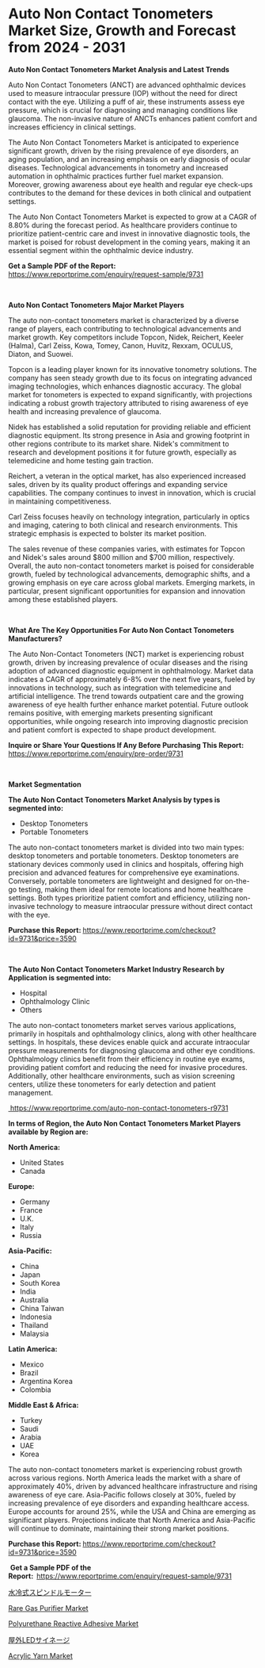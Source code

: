 <p><h1>Auto Non Contact Tonometers Market Size, Growth and Forecast from 2024 - 2031</h1></p><p><strong>Auto Non Contact Tonometers Market Analysis and Latest Trends</strong></p>
<p><p>Auto Non Contact Tonometers (ANCT) are advanced ophthalmic devices used to measure intraocular pressure (IOP) without the need for direct contact with the eye. Utilizing a puff of air, these instruments assess eye pressure, which is crucial for diagnosing and managing conditions like glaucoma. The non-invasive nature of ANCTs enhances patient comfort and increases efficiency in clinical settings.</p><p>The Auto Non Contact Tonometers Market is anticipated to experience significant growth, driven by the rising prevalence of eye disorders, an aging population, and an increasing emphasis on early diagnosis of ocular diseases. Technological advancements in tonometry and increased automation in ophthalmic practices further fuel market expansion. Moreover, growing awareness about eye health and regular eye check-ups contributes to the demand for these devices in both clinical and outpatient settings.</p><p>The Auto Non Contact Tonometers Market is expected to grow at a CAGR of 8.80% during the forecast period. As healthcare providers continue to prioritize patient-centric care and invest in innovative diagnostic tools, the market is poised for robust development in the coming years, making it an essential segment within the ophthalmic device industry.</p></p>
<p><strong>Get a Sample PDF of the Report:&nbsp;</strong> <a href="https://www.reportprime.com/enquiry/request-sample/9731">https://www.reportprime.com/enquiry/request-sample/9731</a></p>
<p>&nbsp;</p>
<p><strong>Auto Non Contact Tonometers Major Market Players</strong></p>
<p><p>The auto non-contact tonometers market is characterized by a diverse range of players, each contributing to technological advancements and market growth. Key competitors include Topcon, Nidek, Reichert, Keeler (Halma), Carl Zeiss, Kowa, Tomey, Canon, Huvitz, Rexxam, OCULUS, Diaton, and Suowei.</p><p>Topcon is a leading player known for its innovative tonometry solutions. The company has seen steady growth due to its focus on integrating advanced imaging technologies, which enhances diagnostic accuracy. The global market for tonometers is expected to expand significantly, with projections indicating a robust growth trajectory attributed to rising awareness of eye health and increasing prevalence of glaucoma.</p><p>Nidek has established a solid reputation for providing reliable and efficient diagnostic equipment. Its strong presence in Asia and growing footprint in other regions contribute to its market share. Nidek's commitment to research and development positions it for future growth, especially as telemedicine and home testing gain traction.</p><p>Reichert, a veteran in the optical market, has also experienced increased sales, driven by its quality product offerings and expanding service capabilities. The company continues to invest in innovation, which is crucial in maintaining competitiveness.</p><p>Carl Zeiss focuses heavily on technology integration, particularly in optics and imaging, catering to both clinical and research environments. This strategic emphasis is expected to bolster its market position.</p><p>The sales revenue of these companies varies, with estimates for Topcon and Nidek's sales around $800 million and $700 million, respectively. Overall, the auto non-contact tonometers market is poised for considerable growth, fueled by technological advancements, demographic shifts, and a growing emphasis on eye care across global markets. Emerging markets, in particular, present significant opportunities for expansion and innovation among these established players.</p></p>
<p>&nbsp;</p>
<p><strong>What Are The Key Opportunities For Auto Non Contact Tonometers Manufacturers?</strong></p>
<p><p>The Auto Non-Contact Tonometers (NCT) market is experiencing robust growth, driven by increasing prevalence of ocular diseases and the rising adoption of advanced diagnostic equipment in ophthalmology. Market data indicates a CAGR of approximately 6-8% over the next five years, fueled by innovations in technology, such as integration with telemedicine and artificial intelligence. The trend towards outpatient care and the growing awareness of eye health further enhance market potential. Future outlook remains positive, with emerging markets presenting significant opportunities, while ongoing research into improving diagnostic precision and patient comfort is expected to shape product development.</p></p>
<p><strong>Inquire or Share Your Questions If Any Before Purchasing This Report:</strong> <a href="https://www.reportprime.com/enquiry/pre-order/9731">https://www.reportprime.com/enquiry/pre-order/9731</a></p>
<p>&nbsp;</p>
<p><strong>Market Segmentation</strong></p>
<p><strong>The Auto Non Contact Tonometers Market Analysis by types is segmented into:</strong></p>
<p><ul><li>Desktop Tonometers</li><li>Portable Tonometers</li></ul></p>
<p><p>The auto non-contact tonometers market is divided into two main types: desktop tonometers and portable tonometers. Desktop tonometers are stationary devices commonly used in clinics and hospitals, offering high precision and advanced features for comprehensive eye examinations. Conversely, portable tonometers are lightweight and designed for on-the-go testing, making them ideal for remote locations and home healthcare settings. Both types prioritize patient comfort and efficiency, utilizing non-invasive technology to measure intraocular pressure without direct contact with the eye.</p></p>
<p><strong>Purchase this Report:&nbsp;</strong><a href="https://www.reportprime.com/checkout?id=9731&price=3590">https://www.reportprime.com/checkout?id=9731&price=3590</a></p>
<p>&nbsp;</p>
<p><strong>The Auto Non Contact Tonometers Market Industry Research by Application is segmented into:</strong></p>
<p><ul><li>Hospital</li><li>Ophthalmology Clinic</li><li>Others</li></ul></p>
<p><p>The auto non-contact tonometers market serves various applications, primarily in hospitals and ophthalmology clinics, along with other healthcare settings. In hospitals, these devices enable quick and accurate intraocular pressure measurements for diagnosing glaucoma and other eye conditions. Ophthalmology clinics benefit from their efficiency in routine eye exams, providing patient comfort and reducing the need for invasive procedures. Additionally, other healthcare environments, such as vision screening centers, utilize these tonometers for early detection and patient management.</p></p>
<p><a href="https://www.reportprime.com/auto-non-contact-tonometers-r9731">&nbsp;https://www.reportprime.com/auto-non-contact-tonometers-r9731</a></p>
<p><strong>In terms of Region, the Auto Non Contact Tonometers Market Players available by Region are:</strong></p>
<p>
    <p> <strong> North America: </strong>
        <ul>
            <li>United States</li>
            <li>Canada</li>
        </ul>
        </p> 
    <p> <strong> Europe: </strong>
        <ul>
            <li>Germany</li>
            <li>France</li>
            <li>U.K.</li>
            <li>Italy</li>
            <li>Russia</li>
        </ul>
        </p> 
    <p> <strong> Asia-Pacific: </strong>
        <ul>
            <li>China</li>
            <li>Japan</li>
            <li>South Korea</li>
            <li>India</li>
            <li>Australia</li>
            <li>China Taiwan</li>
            <li>Indonesia</li>
            <li>Thailand</li>
            <li>Malaysia</li>
        </ul>
        </p> 
    <p> <strong> Latin America: </strong>
        <ul>
            <li>Mexico</li>
            <li>Brazil</li>
            <li>Argentina Korea</li>
            <li>Colombia</li>
        </ul>
        </p> 
    <p> <strong> Middle East & Africa: </strong>
        <ul>
            <li>Turkey</li>
            <li>Saudi</li>
            <li>Arabia</li>
            <li>UAE</li>
            <li>Korea</li>
        </ul>
    </p>
    </p>
<p><p>The auto non-contact tonometers market is experiencing robust growth across various regions. North America leads the market with a share of approximately 40%, driven by advanced healthcare infrastructure and rising awareness of eye care. Asia-Pacific follows closely at 30%, fueled by increasing prevalence of eye disorders and expanding healthcare access. Europe accounts for around 25%, while the USA and China are emerging as significant players. Projections indicate that North America and Asia-Pacific will continue to dominate, maintaining their strong market positions.</p></p>
<p><strong>Purchase this Report: </strong><a href="https://www.reportprime.com/checkout?id=9731&price=3590">https://www.reportprime.com/checkout?id=9731&price=3590</a></p>
<p>&nbsp;<strong>Get a Sample PDF of the Report:&nbsp;&nbsp;</strong><a href="https://www.reportprime.com/enquiry/request-sample/9731">https://www.reportprime.com/enquiry/request-sample/9731</a></p>
<p><strong></strong></p>
<p><p><a href="https://medium.com/@mares423/water-cooled-spindle-motor-market-%E3%81%AE%E3%82%B0%E3%83%AD%E3%83%BC%E3%83%90%E3%83%AB%E5%B8%82%E5%A0%B4%E6%A6%82%E8%A6%81%E3%81%AF-%E4%B8%96%E7%95%8C%E3%81%8A%E3%82%88%E3%81%B3%E4%B8%BB%E8%A6%81%E5%B8%82%E5%A0%B4%E3%81%AB%E3%81%8A%E3%81%91%E3%82%8B%E6%A5%AD%E7%95%8C%E3%81%AB%E5%BD%B1%E9%9F%BF%E3%82%92%E4%B8%8E%E3%81%88%E3%82%8B%E4%B8%BB%E8%A6%81%E3%81%AA%E3%83%88%E3%83%AC%E3%83%B3%E3%83%89%E3%81%AB%E3%81%A4%E3%81%84%E3%81%A6-%E7%8B%AC%E8%87%AA%E3%81%AE%E8%A6%96%E7%82%B9%E3%82%92%E6%8F%90%E4%BE%9B%E3%81%97%E3%81%BE%E3%81%99-7574c90930bd">水冷式スピンドルモーター</a></p><p><a href="https://www.linkedin.com/pulse/rare-gas-purifier-market-essentials-key-players-demand-drivers-14osf?trackingId=jr5dwBMKRpOBY3AT3ivCmQ%3D%3D">Rare Gas Purifier Market</a></p><p><a href="https://medium.com/@alberthenry754/the-global-polyurethane-reactive-adhesive-market-is-projected-to-experience-an-annual-growth-rate-2510347361b1">Polyurethane Reactive Adhesive Market</a></p><p><a href="https://medium.com/@mares423/outdoor-led-signage-market-%E3%81%AE%E3%82%B0%E3%83%AD%E3%83%BC%E3%83%90%E3%83%AB%E5%B8%82%E5%A0%B4%E6%A6%82%E8%A6%81%E3%81%AF-%E4%B8%96%E7%95%8C%E3%81%8A%E3%82%88%E3%81%B3%E4%B8%BB%E8%A6%81%E5%B8%82%E5%A0%B4%E3%81%AB%E3%81%8A%E3%81%91%E3%82%8B%E6%A5%AD%E7%95%8C%E3%81%AB%E5%BD%B1%E9%9F%BF%E3%82%92%E4%B8%8E%E3%81%88%E3%82%8B%E4%B8%BB%E8%A6%81%E3%81%AA%E3%83%88%E3%83%AC%E3%83%B3%E3%83%89%E3%81%AB%E3%81%A4%E3%81%84%E3%81%A6-%E7%8B%AC%E8%87%AA%E3%81%AE%E8%A6%96%E7%82%B9%E3%82%92%E6%8F%90%E4%BE%9B%E3%81%97%E3%81%BE%E3%81%99-e7ff991b615b">屋外LEDサイネージ</a></p><p><a href="https://issuu.com/reportprime-2/docs/acrylic-yarn-market-size-2030.pptx_d437f2089a998f">Acrylic Yarn Market</a></p></p>